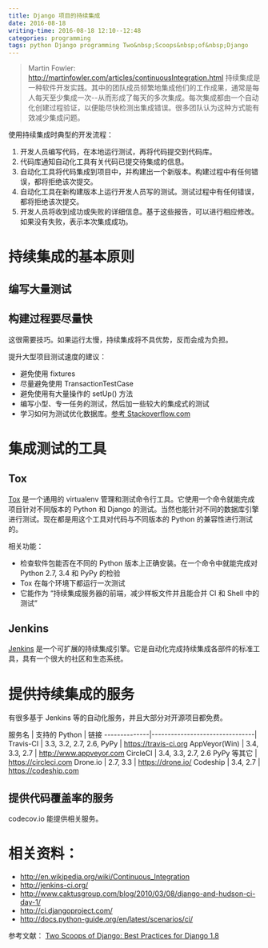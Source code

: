 ```yaml
---
title: Django 项目的持续集成
date: 2016-08-18
writing-time: 2016-08-18 12:10--12:48
categories: programming
tags: python Django programming Two&nbsp;Scoops&nbsp;of&nbsp;Django
---
```


> Martin Fowler: http://martinfowler.com/articles/continuousIntegration.html
> 持续集成是一种软件开发实践。其中的团队成员频繁地集成他们的工作成果，通常是每人每天至少集成一次--从而形成了每天的多次集成。每次集成都由一个自动化创建过程验证，以便能尽快检测出集成错误。很多团队认为这种方式能有效减少集成问题。

使用持续集成时典型的开发流程：

1. 开发人员编写代码，在本地运行测试，再将代码提交到代码库。
1. 代码库通知自动化工具有关代码已提交待集成的信息。
1. 自动化工具将代码集成到项目中，并构建出一个新版本。构建过程中有任何错误，都将拒绝该次提交。
1. 自动化工具在新构建版本上运行开发人员写的测试。测试过程中有任何错误，都将拒绝该次提交。
1. 开发人员将收到成功或失败的详细信息。基于这些报告，可以进行相应修改。如果没有失败，表示本次集成成功。

# 持续集成的基本原则

## 编写大量测试

## 构建过程要尽量快

这很需要技巧。如果运行太慢，持续集成将不具优势，反而会成为负担。

提升大型项目测试速度的建议：

+ 避免使用 fixtures
+ 尽量避免使用 TransactionTestCase
+ 避免使用有大量操作的 setUp() 方法
+ 编写小型、专一任务的测试，然后加一些较大的集成式的测试
+ 学习如何为测试优化数据库。[参考 Stackoverflow.com](http://stackoverflow.com/a/9407940/93270)


# 集成测试的工具

## Tox

[Tox](http://tox.readthedocs.org/) 是一个通用的 virtualenv 管理和测试命令行工具。它使用一个命令就能完成项目针对不同版本的 Python 和 Django 的测试。当然也能针对不同的数据库引擎进行测试。现在都是用这个工具对代码与不同版本的 Python 的兼容性进行测试的。

相关功能：

+ 检查软件包能否在不同的 Python 版本上正确安装。在一个命令中就能完成对 Python 2.7, 3.4 和 PyPy 的检验
+ Tox 在每个环境下都运行一次测试
+ 它能作为 “持续集成服务器的前端，减少样板文件并且能合并 CI 和 Shell 中的测试”


## Jenkins

[Jenkins](http://jenkins-ci.org/) 是一个可扩展的持续集成引擎。它是自动化完成持续集成各部件的标准工具，具有一个很大的社区和生态系统。

# 提供持续集成的服务

有很多基于 Jenkins 等的自动化服务，并且大部分对开源项目都免费。

服务名        | 支持的 Python                  | 链接
--------------|--------------------------------|
Travis-CI     | 3.3, 3.2, 2.7, 2.6, PyPy       | https://travis-ci.org
AppVeyor(Win) | 3.4, 3.3, 2.7                  | http://www.appveyor.com
CircleCI      | 3.4, 3.3, 2.7, 2.6 PyPy 等其它 | https://circleci.com
Drone.io      | 2.7, 3.3                       | https://drone.io/
Codeship      | 3.4, 2.7                       | https://codeship.com


## 提供代码覆盖率的服务

codecov.io 能提供相关服务。

# 相关资料：

+ http://en.wikipedia.org/wiki/Continuous_Integration
+ http://jenkins-ci.org/
+ http://www.caktusgroup.com/blog/2010/03/08/django-and-hudson-ci-day-1/
+ http://ci.djangoproject.com/
+ http://docs.python-guide.org/en/latest/scenarios/ci/


 参考文献： [Two Scoops of Django: Best Practices for Django 1.8](https://www.amazon.com/Two-Scoops-Django-Best-Practices/dp/0981467342/)

